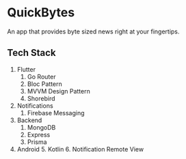# QuickBytes

An app that provides byte sized news right at your fingertips.

## Tech Stack

1. Flutter
   1. Go Router
   2. Bloc Pattern
   3. MVVM Design Pattern
   4. Shorebird
2. Notifications
   1. Firebase Messaging
3. Backend
   1. MongoDB
   2. Express
   3. Prisma
4. Android 5. Kotlin 6. Notification Remote View
